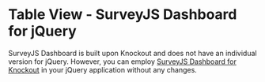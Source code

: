 # Table View - SurveyJS Dashboard for jQuery

SurveyJS Dashboard is built upon Knockout and does not have an individual version for jQuery. However, you can employ [SurveyJS Dashboard for Knockout](../knockout/) in your jQuery application without any changes.